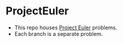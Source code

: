 # ProjectEuler
- This repo houses [Project Euler](https://projecteuler.net/) problems.
- Each branch is a separate problem.